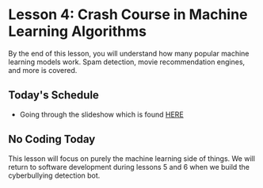 # Lesson 4: Crash Course in Machine Learning Algorithms
By the end of this lesson, you will understand how many popular machine learning models work. Spam detection, movie recommendation engines, and more is covered.

## Today's Schedule

- Going through the slideshow which is found [HERE](https://docs.google.com/presentation/d/1Iuv0hIMAUldmGL4iZPCaTLa-Jzu2EGtE-4n9nl6IkMU/edit?usp=sharing)

## No Coding Today

This lesson will focus on purely the machine learning side of things. We will return to software development during lessons 5 and 6 when we build the cyberbullying detection bot.

